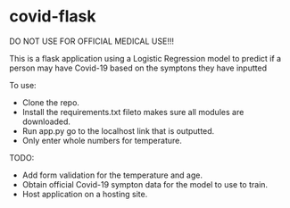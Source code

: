 # covid-flask

DO NOT USE FOR OFFICIAL MEDICAL USE!!!

This is a flask application using a Logistic Regression model to predict if a person may have Covid-19 based on the symptons they have inputted

To use:
* Clone the repo.
* Install the requirements.txt fileto makes sure all modules are downloaded.
* Run app.py go to the localhost link that is outputted.
* Only enter whole numbers for temperature.

TODO:
* Add form validation for the temperature and age.
* Obtain official Covid-19 sympton data for the model to use to train.
* Host application on a hosting site.
